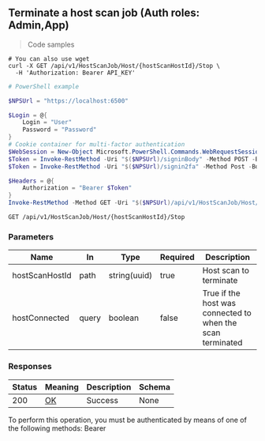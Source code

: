 
## Terminate a host scan job (Auth roles: Admin,App)

<a id="opIdStopHostScanJobAsync"></a>

> Code samples

```shell
# You can also use wget
curl -X GET /api/v1/HostScanJob/Host/{hostScanHostId}/Stop \
  -H 'Authorization: Bearer API_KEY'

```

```powershell
# PowerShell example

$NPSUrl = "https://localhost:6500"

$Login = @{
    Login = "User"
    Password = "Password"
}
# Cookie container for multi-factor authentication
$WebSession = New-Object Microsoft.PowerShell.Commands.WebRequestSession
$Token = Invoke-RestMethod -Uri "$($NPSUrl)/signinBody" -Method POST -Body (ConvertTo-Json $Login) -WebSession $WebSession -ContentType "application/json"
$Token = Invoke-RestMethod -Uri "$($NPSUrl)/signin2fa" -Method Post -Body $MfaCode -Headers @{Authorization = "Bearer $Token"} -WebSession $WebSession -ContentType "application/json"

$Headers = @{
    Authorization = "Bearer $Token"
}
Invoke-RestMethod -Method GET -Uri "$($NPSUrl)/api/v1/HostScanJob/Host/{hostScanHostId}/Stop -Headers $Headers -ContentType "application/json"
```

`GET /api/v1/HostScanJob/Host/{hostScanHostId}/Stop`

<h3 id="terminate-a-host-scan-job-(auth-roles:-admin,app)-parameters">Parameters</h3>

|Name|In|Type|Required|Description|
|---|---|---|---|---|
|hostScanHostId|path|string(uuid)|true|Host scan to terminate|
|hostConnected|query|boolean|false|True if the host was connected to when the scan terminated|

<h3 id="terminate-a-host-scan-job-(auth-roles:-admin,app)-responses">Responses</h3>

|Status|Meaning|Description|Schema|
|---|---|---|---|
|200|[OK](https://tools.ietf.org/html/rfc7231#section-6.3.1)|Success|None|

<aside class="warning">
To perform this operation, you must be authenticated by means of one of the following methods:
Bearer
</aside>


